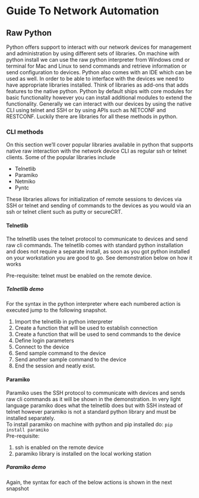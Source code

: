 # Guide To Network Automation  

## Raw Python
Python offers support to interact with our network devices for management and administration by using different sets of libraries. On machine with python install we can use the raw python interpreter from Windows cmd or terminal for Mac and Linux to send commands and retrieve information or send configuration to devices. Python also comes with an IDE which can be used as well. 
In order to be able to interface with the devices we need to have appropriate libraries installed. Think of libraries as add-ons that adds features to the native python. Python by default ships with core modules for basic functionality however you can install additional modules to extend the functionality.
Generally we can interact with our devices by using the native CLI using telnet and SSH or by using APIs such as NETCONF and RESTCONF. Luckily there are libraries for all these methods in python.

### CLI methods
On this section we’ll cover popular libraries available in python that supports native raw interaction with the network device CLI as regular ssh or telnet clients. Some of the popular libraries include  
- Telnetlib  
- Paramiko  
- Netmiko  
- Pyntc  


These libraries allows for initialization of remote sessions to devices via SSH or telnet and sending of commands to the devices as you would via an ssh or telnet client such as putty or secureCRT.  

#### Telnetlib  
The telnetlib uses the telnet protocol to communicate to devices and send raw cli commands. The telnetlib comes with standard python installation and does not require a separate install, as soon as you got python installed on your workstation you are good to go. See demonstration below on how it works  

Pre-requisite: telnet must be enabled on the remote device.  

##### Telnetlib demo  

For the syntax in the python interpreter where each numbered action is executed jump to the following snapshot.
1.	Import the telnetlib in python interpreter  
2.	Create a function that will be used to establish connection  
3.	Create a function that will be used to send commands to the device  
4.	Define login parameters  
5.	Connect to the device  
6.	Send sample command to the device  
7.	Send another sample command to the device  
8.	End the session and neatly exist.  

<telnet images>

#### Paramiko
Paramiko uses the SSH protocol to communicate with devices and sends raw cli commands as it will be shown in the demonstration. In very light language paramiko does what the telnetlib does but with SSH instead of telnet however paramiko is not a standard python library and must be installed separately.  
To install paramiko on machine with python and pip installed do: `pip install paramiko`  
Pre-requisite: 
1.	ssh is enabled on the remote device  
2.	paramiko library is installed on the local working station  

##### Paramiko demo
Again, the syntax for each of the below actions is shown in the next snapshot
